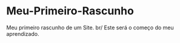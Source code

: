 # Meu-Primeiro-Rascunho
Meu primeiro rascunho de um Site. br/
Este será o começo do meu aprendizado.
